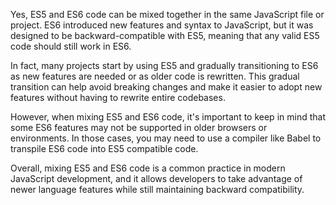 Yes, ES5 and ES6 code can be mixed together in the same JavaScript file or project. ES6 introduced new features and syntax to JavaScript, but it was designed to be backward-compatible with ES5, meaning that any valid ES5 code should still work in ES6.

In fact, many projects start by using ES5 and gradually transitioning to ES6 as new features are needed or as older code is rewritten. This gradual transition can help avoid breaking changes and make it easier to adopt new features without having to rewrite entire codebases.

However, when mixing ES5 and ES6 code, it's important to keep in mind that some ES6 features may not be supported in older browsers or environments. In those cases, you may need to use a compiler like Babel to transpile ES6 code into ES5 compatible code.

Overall, mixing ES5 and ES6 code is a common practice in modern JavaScript development, and it allows developers to take advantage of newer language features while still maintaining backward compatibility.